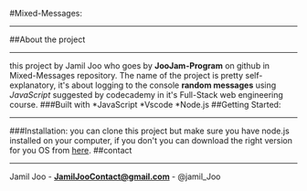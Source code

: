 #Mixed-Messages:
***
##About the project
***
this project by Jamil Joo who goes by **JooJam-Program** on github in Mixed-Messages repository. 
The name of the project is pretty self-explanatory, it's about logging to the console **random messages** using *JavaScript* suggested by codecademy in it's Full-Stack web engineering course.
###Built with
*JavaScript
*Vscode
*Node.js
##Getting Started:
***
###Installation:
you can clone this project but make sure you have node.js installed on your computer, if you don't you can download the right version for you OS from [here](https://nodejs.org/en/download/).
##contact
***
Jamil Joo - **JamilJooContact@gmail.com** - @jamil_Joo